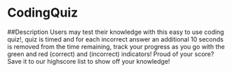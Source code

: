 # CodingQuiz

##Description
Users may test their knowledge with this easy to use coding quiz!, quiz is timed and for each incorrect answer an additional 10 seconds is removed from the time remaining, 
track your progress as you go with the green and red (correct) and (incorrect) indicators! Proud of your score? Save it to our highscore list to show off your knowledge!

